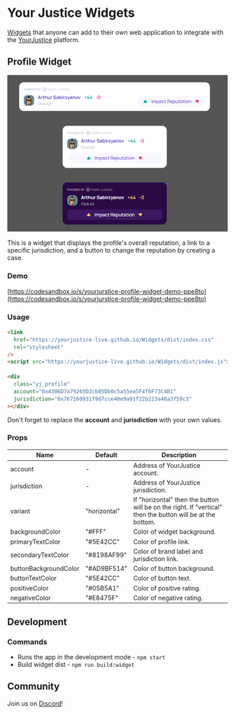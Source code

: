# Your Justice Widgets

[Widgets](https://github.com/YourJustice-Live/Widgets) that anyone can add to their own web application to integrate with the [YourJustice](https://yj.life/) platform.

## Profile Widget

![Profile Widget](doc/images/profile_widget.png)

This is a widget that displays the profile's overall reputation, a link to a specific jurisdiction, and a button to change the reputation by creating a case.

### Demo

[https://codesandbox.io/s/yourjurstice-profile-widget-demo-ppe8to](https://codesandbox.io/s/yourjurstice-profile-widget-demo-ppe8to)

### Usage

```html
<link
  href="https://yourjustice-live.github.io/Widgets/dist/index.css"
  rel="stylesheet"
/>
<script src="https://yourjustice-live.github.io/Widgets/dist/index.js"></script>

<div
  class="yj_profile"
  account="0x4306D7a79265D2cb85Db0c5a55ea5F4f6F73C4B1"
  jurisdiction="0x767160931f9d7cce40e9a91f22b223a40a3f59c3"
></div>
```

Don't forget to replace the **account** and **jurisdiction** with your own values.

### Props

| Name                  | Default      | Description                                                                                                |
| --------------------- | ------------ | ---------------------------------------------------------------------------------------------------------- |
| account               | -            | Address of YourJustice account.                                                                            |
| jurisdiction          | -            | Address of YourJustice jurisdiction.                                                                       |
| variant               | "horizontal" | If "horizontal" then the button will be on the right. If "vertical" then the button will be at the bottom. |
| backgroundColor       | "#FFF"       | Color of widget background.                                                                                |
| primaryTextColor      | "#5E42CC"    | Color of profile link.                                                                                     |
| secondaryTextColor    | "#8198AF99"  | Color of brand label and jurisdiction link.                                                                |
| buttonBackgroundColor | "#AD9BF514"  | Color of button background.                                                                                |
| buttonTextColor       | "#5E42CC"    | Color of button text.                                                                                      |
| positiveColor         | "#05B5A1"    | Color of positive rating.                                                                                  |
| negativeColor         | "#E8475F"    | Color of negative rating.                                                                                  |

## Development

### Commands

- Runs the app in the development mode - `npm start`
- Build widget dist - `npm run build:widget`

## Community

Join us on [Discord](https://discord.gg/aKKCCzCfgS)!
